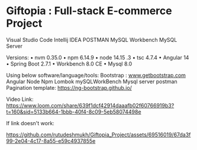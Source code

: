 # Giftopia : Full-stack  E-commerce Project


Visual Studio Code
Intellij IDEA
POSTMAN
MySQL Workbench
MySQL Server

Versions:
• nvm 0.35.0
• npm 6.14.9
• node 14.15 .3
• tsc 4.7.4
• Angular 14
• Spring Boot 2.7.1
• Workbench 8.0 CE
• Mysql 8.0

Using below software/language/tools:
Bootstrap : www.getbootstrap.com
Angular
Node
Npm
Lombok
mySQLWorkBench
Mysql server
postman
Pagination template: https://ng-bootstrap.github.io/

Video Link:
https://www.loom.com/share/639f1dcf42914daaafb02f60766919b3?t=160&sid=5133b664-1bbb-40f4-8c09-5eb58074498e

If link doesn't work:

https://github.com/rutudeshmukh/Giftopia_Project/assets/69516019/67da3f99-2e04-4c17-8a55-e59c4937855e



